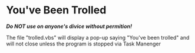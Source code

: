 # You've Been Trolled
***Do NOT use on anyone's divice without permition!***

The file "trolled.vbs" will display a pop-up saying "You've been trolled" and will not close unless the program is stopped via Task Manenger
